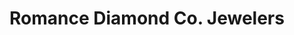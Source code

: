---
title: "Romance Diamond Co. Jewelers"
url: /fayetteville/romance-diamond-co-jewelers/
shop: Schmuck
---